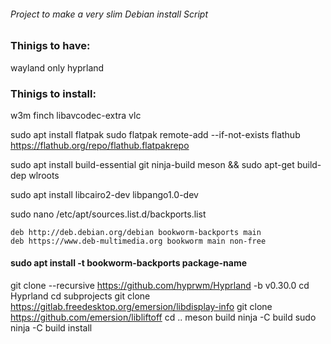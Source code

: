 ###### Project to make a very slim Debian install Script

### Thinigs to have:

wayland only
hyprland






### Thinigs to install:

w3m
finch
libavcodec-extra
vlc




sudo apt install flatpak
    sudo flatpak remote-add --if-not-exists flathub https://flathub.org/repo/flathub.flatpakrepo
    



sudo apt install build-essential git ninja-build meson  &&  sudo apt-get build-dep wlroots

 sudo apt install libcairo2-dev libpango1.0-dev




sudo nano /etc/apt/sources.list.d/backports.list

    deb http://deb.debian.org/debian bookworm-backports main
    deb https://www.deb-multimedia.org bookworm main non-free
    
  #### sudo apt install -t bookworm-backports package-name   


git clone --recursive https://github.com/hyprwm/Hyprland -b v0.30.0
cd Hyprland
cd subprojects
git clone https://gitlab.freedesktop.org/emersion/libdisplay-info
git clone https://github.com/emersion/libliftoff
cd ..
meson build
ninja -C build
sudo ninja -C build install

